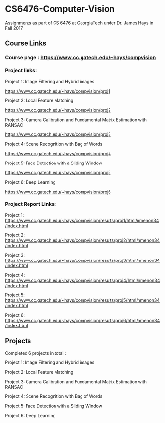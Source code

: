 # CS6476-Computer-Vision
Assignments as part of CS 6476 at GeorgiaTech under Dr. James Hays in Fall 2017

## Course Links

### Course page : https://www.cc.gatech.edu/~hays/compvision

### Project links:

Project 1: Image Filtering and Hybrid images

https://www.cc.gatech.edu/~hays/compvision/proj1

Project 2: Local Feature Matching

https://www.cc.gatech.edu/~hays/compvision/proj2

Project 3: Camera Calibration and Fundamental Matrix Estimation with RANSAC

https://www.cc.gatech.edu/~hays/compvision/proj3

Project 4: Scene Recognition with Bag of Words

https://www.cc.gatech.edu/~hays/compvision/proj4

Project 5: Face Detection with a Sliding Window

https://www.cc.gatech.edu/~hays/compvision/proj5

Project 6: Deep Learning

https://www.cc.gatech.edu/~hays/compvision/proj6

### Project Report Links:

Project 1: https://www.cc.gatech.edu/~hays/compvision/results/proj1/html/nmenon34/index.html

Project 2: https://www.cc.gatech.edu/~hays/compvision/results/proj2/html/nmenon34/index.html

Project 3: https://www.cc.gatech.edu/~hays/compvision/results/proj3/html/nmenon34/index.html

Project 4: https://www.cc.gatech.edu/~hays/compvision/results/proj4/html/nmenon34/index.html

Project 5: https://www.cc.gatech.edu/~hays/compvision/results/proj5/html/nmenon34/index.html

Project 6: https://www.cc.gatech.edu/~hays/compvision/results/proj6/html/nmenon34/index.html

## Projects

Completed 6 projects in total :

Project 1: Image Filtering and Hybrid images

Project 2: Local Feature Matching

Project 3: Camera Calibration and Fundamental Matrix Estimation with RANSAC

Project 4: Scene Recognition with Bag of Words

Project 5: Face Detection with a Sliding Window

Project 6: Deep Learning
